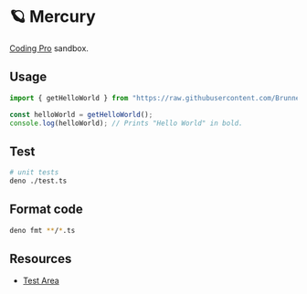 # 🪐 Mercury

[Coding Pro](https://hackertyper.com/) sandbox.

## Usage

```typescript
import { getHelloWorld } from "https://raw.githubusercontent.com/BrunnerLivio/deno-module-starter/{VERSION}/mod.ts";

const helloWorld = getHelloWorld();
console.log(helloWorld); // Prints "Hello World" in bold.
```

## Test

```bash
# unit tests
deno ./test.ts
```

## Format code

```bash
deno fmt **/*.ts
```

## Resources

- [Test Area](https://jsfiddle.net/mjcmc/wyua29bg/3/)